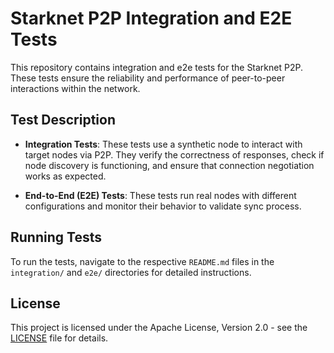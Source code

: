 # Starknet P2P Integration and E2E Tests

This repository contains integration and e2e tests for the Starknet P2P. These tests ensure the reliability and performance of peer-to-peer interactions within the network.

## Test Description

- **Integration Tests**: These tests use a synthetic node to interact with target nodes via P2P. They verify the correctness of responses, check if node discovery is functioning, and ensure that connection negotiation works as expected.

- **End-to-End (E2E) Tests**: These tests run real nodes with different configurations and monitor their behavior to validate sync process.

## Running Tests

To run the tests, navigate to the respective `README.md` files in the `integration/` and `e2e/` directories for detailed instructions.

## License

This project is licensed under the Apache License, Version 2.0 - see the [LICENSE](LICENSE) file for details.
